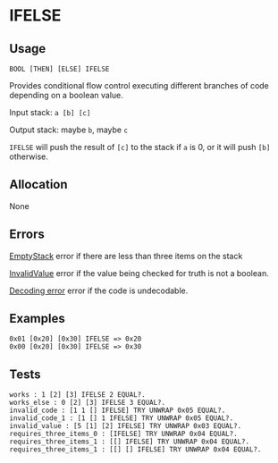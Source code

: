 # IFELSE

## Usage

```
BOOL [THEN] [ELSE] IFELSE
```

Provides conditional flow control executing different branches of
code depending on a boolean value.

Input stack: `a [b] [c]`

Output stack: maybe `b`, maybe `c`

`IFELSE` will push the result of `[c]` to the stack if `a` is 0, or it
will push `[b]` otherwise.


## Allocation

None

## Errors

[EmptyStack](./ERRORS/EmptyStack.md) error if there are less than three items on the stack

[InvalidValue](./ERRORS/InvalidValue.md) error if the value being checked for truth is not a boolean.

[Decoding error](./ERRORS/DECODING.md) error if the code is undecodable.

## Examples

```
0x01 [0x20] [0x30] IFELSE => 0x20
0x00 [0x20] [0x30] IFELSE => 0x30
```

## Tests

```test
works : 1 [2] [3] IFELSE 2 EQUAL?.
works_else : 0 [2] [3] IFELSE 3 EQUAL?.
invalid_code : [1 1 [] IFELSE] TRY UNWRAP 0x05 EQUAL?.
invalid_code_1 : [1 [] 1 IFELSE] TRY UNWRAP 0x05 EQUAL?.
invalid_value : [5 [1] [2] IFELSE] TRY UNWRAP 0x03 EQUAL?.
requires_three_items_0 : [IFELSE] TRY UNWRAP 0x04 EQUAL?.
requires_three_items_1 : [[] IFELSE] TRY UNWRAP 0x04 EQUAL?.
requires_three_items_1 : [[] [] IFELSE] TRY UNWRAP 0x04 EQUAL?.
```